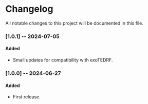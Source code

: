 # Changelog
All notable changes to this project will be documented in this file.

### [1.0.1] -- 2024-07-05
#### Added
- Small updates for compatibility with exoTEDRF.

### [1.0.0] -- 2024-06-27
#### Added
- First release.
